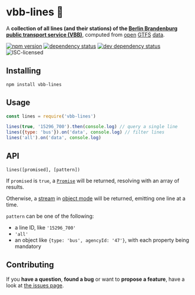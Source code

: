 # vbb-lines 🚏

A **collection of all lines (and their stations) of the [Berlin Brandenburg public transport service (VBB)](http://www.vbb.de/)**, computed from [open](http://daten.berlin.de/datensaetze/vbb-fahrplandaten-dezember-2016-bis-august-2017) [GTFS](https://developers.google.com/transit/gtfs/) [data](https://github.com/derhuerst/vbb-gtfs).

[![npm version](https://img.shields.io/npm/v/vbb-lines.svg)](https://www.npmjs.com/package/vbb-lines)
[![dependency status](https://img.shields.io/david/derhuerst/vbb-lines.svg)](https://david-dm.org/derhuerst/vbb-lines)
[![dev dependency status](https://img.shields.io/david/dev/derhuerst/vbb-lines.svg)](https://david-dm.org/derhuerst/vbb-lines#info=devDependencies)
![ISC-licensed](https://img.shields.io/github/license/derhuerst/vbb-lines.svg)


## Installing

```shell
npm install vbb-lines
```


## Usage

```js
const lines = require('vbb-lines')

lines(true, '15296_700').then(console.log) // query a single line
lines({type: 'bus'}).on('data', console.log) // filter lines
lines('all').on('data', console.log)
```


## API

`lines([promised], [pattern])`

If `promised` is `true`, a [`Promise`](https://developer.mozilla.org/en-US/docs/Web/JavaScript/Reference/Global_Objects/Promise) will be returned, resolving with an array of results.

Otherwise, a [stream](https://nodejs.org/api/stream.html#stream_class_stream_readable) in [object mode](https://nodejs.org/api/stream.html#stream_object_mode) will be returned, emitting one line at a time.

`pattern` can be one of the following:

- a line ID, like `'15296_700'`
- `'all'`
- an object like `{type: 'bus', agencyId: '47'}`, with each property being mandatory


## Contributing

If you **have a question**, **found a bug** or want to **propose a feature**, have a look at [the issues page](https://github.com/derhuerst/vbb-lines/issues).
